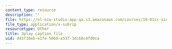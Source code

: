 ```yaml
---
content_type: resource
description: ''
file: https://ol-ocw-studio-app-qa.s3.amazonaws.com/courses/18-01sc-single-variable-calculus-fall-2010/d45f10ebe1fe5060a5373dc68c4fd0ca_eHJuAByQf5A.vtt
file_type: application/x-subrip
resourcetype: Other
title: 3play caption file
uid: d45f10eb-e1fe-5060-a537-3dc68c4fd0ca
---
```


